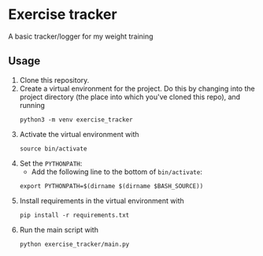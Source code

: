 # Exercise tracker
A basic tracker/logger for my weight training

## Usage
1. Clone this repository.
2. Create a virtual environment for the project. Do this by changing into the project directory (the place into which you've cloned this repo), and running
    ```
    python3 -m venv exercise_tracker
    ```
3. Activate the virtual environment with
    ```
    source bin/activate
    ```
4. Set the `PYTHONPATH`:
    - Add the following line to the bottom of `bin/activate`:
    ```
    export PYTHONPATH=$(dirname $(dirname $BASH_SOURCE))
    ```
4. Install requirements in the virtual environment with
    ```
    pip install -r requirements.txt
    ```
5. Run the main script with
    ```
    python exercise_tracker/main.py
    ```

